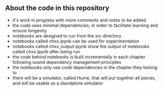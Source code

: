 ## About the code in this repository

* it's work in progress with more comments and notes to be added
* the code uses minimal dependencies, in order to facilitate learning and ensure longevity
* notebooks are designed to run from the src directory
* notebooks called chxx.ipynb can be used for experimentation
* notebooks called chxx_output.ipynb show the output of notebooks called chxx.ipynb after being run
* the code behind notebooks is built incrementally in each chapter following sound dependency management principles
* the notebooks only use code dependencies in the chapter they belong to
* there will be a simulator, called Hume, that will put together all pieces, and will be usable as a standalone simulator 
